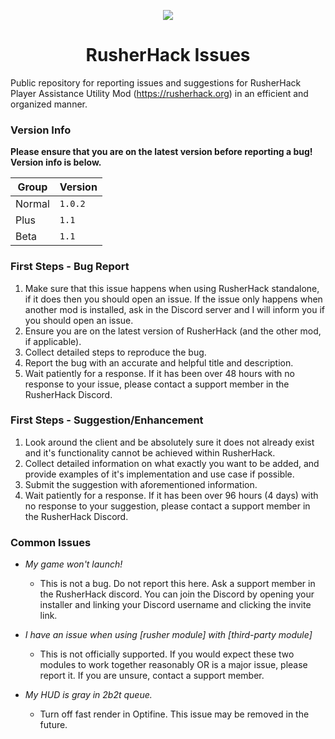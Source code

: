 <div align="center">
  <p>
    <img src="https://rusherhack.org/images/rh.png">
  </p>
  <h1>RusherHack Issues</h1>
</div>

Public repository for reporting issues and suggestions for RusherHack Player Assistance Utility Mod (https://rusherhack.org) in an efficient and organized manner.

### Version Info
**Please ensure that you are on the latest version before reporting a bug! Version info is below.**

| Group | Version |
| ----- | ------- |
| Normal | `1.0.2` |
| Plus | `1.1` |
| Beta | `1.1` |

### First Steps - Bug Report

1. Make sure that this issue happens when using RusherHack standalone, if it does then you should open an issue. If the issue only happens when another mod is installed, ask in the Discord server and I will inform you if you should open an issue.
2. Ensure you are on the latest version of RusherHack (and the other mod, if applicable).
3. Collect detailed steps to reproduce the bug.
4. Report the bug with an accurate and helpful title and description.
5. Wait patiently for a response. If it has been over 48 hours with no response to your issue, please contact a support member in the RusherHack Discord.

### First Steps - Suggestion/Enhancement

1. Look around the client and be absolutely sure it does not already exist and it's functionality cannot be achieved within RusherHack.
2. Collect detailed information on what exactly you want to be added, and provide examples of it's implementation and use case if possible.
3. Submit the suggestion with aforementioned information.
4. Wait patiently for a response. If it has been over 96 hours (4 days) with no response to your suggestion, please contact a support member in the RusherHack Discord.

### Common Issues

- *My game won't launch!*  
  - This is not a bug. Do not report this here. Ask a support member in the RusherHack discord. You can join the Discord by opening your installer and linking your Discord username and clicking the invite link.

- *I have an issue when using \[rusher module\] with \[third-party module\]*  
  - This is not officially supported. If you would expect these two modules to work together reasonably OR is a major issue, please report it. If you are unsure, contact a support member.

- *My HUD is gray in 2b2t queue.*  
  - Turn off fast render in Optifine. This issue may be removed in the future.

